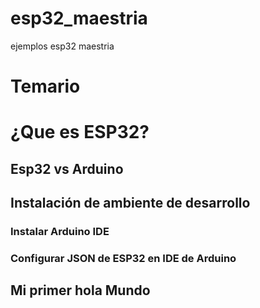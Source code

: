 # esp32_maestria
ejemplos esp32 maestria


# Temario
# ¿Que es ESP32?

## Esp32 vs Arduino
## Instalación de ambiente de desarrollo
### Instalar Arduino IDE
### Configurar JSON de ESP32 en IDE de Arduino


## Mi primer hola Mundo
